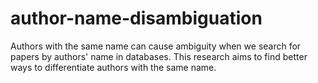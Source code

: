# author-name-disambiguation
Authors with the same name can cause ambiguity when we search for papers by authors' name in databases. This research aims to find better ways to differentiate authors with the same name.
